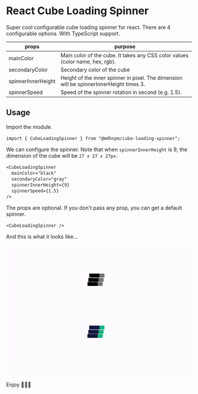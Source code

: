 # React Cube Loading Spinner

Super cool configurable cube loading spinner for react. There are 4 configurable options. With TypeScript support.

| props              | purpose                                                                                 |
| ------------------ | --------------------------------------------------------------------------------------- |
| mainColor          | Main color of the cube. It takes any CSS color values (color name, hex, rgb).           |
| secondaryColor     | Secondary color of the cube                                                             |
| spinnerInnerHeight | Height of the inner spinner in pixel. The dimension will be spinnerInnerHeight times 3. |
| spinnerSpeed       | Speed of the spinner rotation in second (e.g. 1.5).                                     |

## Usage

Import the module.

```tsx
import { CubeLoadingSpinner } from "@mdhnpm/cube-loading-spinner";
```

We can configure the spinner. Note that when `spinnerInnerHeight` is 9, the dimension of the cube will be `27 x 27 x 27px`.

```tsx
<CubeLoadingSpinner
  mainColor="black"
  secondaryColor="gray"
  spinnerInnerHeight={9}
  spinnerSpeed={1.5}
/>
```

The props are optional. If you don't pass any prop, you can get a default spinner.

```tsx
<CubeLoadingSpinner />
```

And this is what it looks like...

<img src="./gif/spinner.gif" alt="spinner gif"/>

Enjoy 🤟💀🤟
